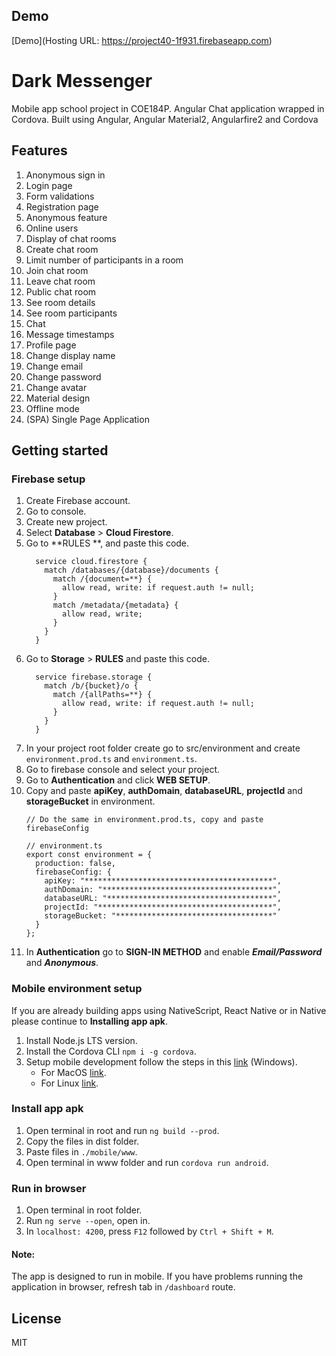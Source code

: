 ## Demo

[Demo](Hosting URL: https://project40-1f931.firebaseapp.com)

# Dark Messenger

Mobile app school project in COE184P. Angular Chat application wrapped in Cordova. Built using Angular, Angular Material2, Angularfire2 and Cordova

## Features

1. Anonymous sign in
1. Login page
1. Form validations
1. Registration page
1. Anonymous feature
1. Online users
1. Display of chat rooms
1. Create chat room
1. Limit number of participants in a room
1. Join chat room
1. Leave chat room
1. Public chat room
1. See room details
1. See room participants
1. Chat
1. Message timestamps
1. Profile page
1. Change display name
1. Change email
1. Change password
1. Change avatar
1. Material design
1. Offline mode
1. (SPA) Single Page Application


## Getting started

### Firebase setup

1. Create Firebase account.
1. Go to console.
1. Create new project.
1. Select **Database** > **Cloud Firestore**.
1. Go to **RULES  **, and paste this code.
    ```
      service cloud.firestore {
        match /databases/{database}/documents {
          match /{document=**} {
            allow read, write: if request.auth != null;
          }
          match /metadata/{metadata} {
            allow read, write;
          }
        }
      }
    ```
1. Go to **Storage** > **RULES** and paste this code.
    ```
      service firebase.storage {
        match /b/{bucket}/o {
          match /{allPaths=**} {
            allow read, write: if request.auth != null;
          }
        }
      }
    ```
1. In your project root folder create go to src/environment and create  `environment.prod.ts` and `environment.ts`.
1. Go to firebase console and select your project.
1. Go to **Authentication** and click **WEB SETUP**.
1. Copy and paste **apiKey**, **authDomain**, **databaseURL**, **projectId** and **storageBucket** in environment.
    ```
    // Do the same in environment.prod.ts, copy and paste firebaseConfig

    // environment.ts
    export const environment = {
      production: false,
      firebaseConfig: {
        apiKey: "******************************************",
        authDomain: "**************************************",
        databaseURL: "*************************************",
        projectId: "***************************************",
        storageBucket: "***********************************"
      }
    };
    ```
1. In **Authentication** go to **SIGN-IN METHOD** and enable ***Email/Password*** and ***Anonymous***.


### Mobile environment setup

If you are already building apps using NativeScript, React Native or in Native please continue to  **Installing app apk**.

1. Install Node.js LTS version.
1. Install the Cordova CLI `npm i -g cordova`.
1. Setup mobile development follow the steps in this [link][1] (Windows).
    * For MacOS [link][2].
    * For Linux [link][3].


### Install app apk

1. Open terminal in root and run `ng build --prod`.
1. Copy the files in dist folder.
1. Paste files in `./mobile/www`.
1. Open terminal in www folder and run `cordova run android`.

### Run in browser

1. Open terminal in root folder.
1. Run `ng serve --open`, open in.
1. In `localhost: 4200`, press `F12` followed by `Ctrl + Shift + M`.


#### Note:
The app is designed to run in mobile. If you have problems running the application in browser, refresh tab in `/dashboard` route.

## License

MIT

 [1]: https://docs.nativescript.org/start/ns-setup-win
 [2]: https://docs.nativescript.org/start/ns-setup-os-x
 [3]: https://docs.nativescript.org/start/ns-setup-linux
